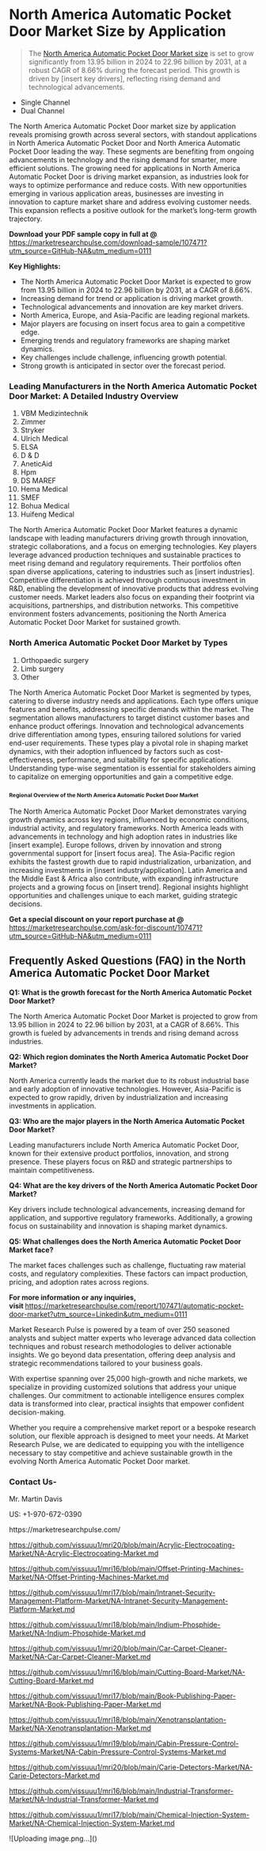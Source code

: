 <h1>North America Automatic Pocket Door Market&nbsp;Size by Application</h1><blockquote><p>The <a href="https://marketresearchpulse.com/download-sample/107471?utm_source=GitHub-NA&amp;utm_medium=0111">North America Automatic Pocket Door Market size</a> is set to grow significantly from 13.95 billion in 2024 to 22.96 billion by 2031, at a robust CAGR of 8.66% during the forecast period. This growth is driven by [insert key drivers], reflecting rising demand and technological advancements.</p></blockquote><ul><li>Single Channel<li> Dual Channel</li></ul><p>The North America Automatic Pocket Door market size by application reveals promising growth across several sectors, with standout applications in North America Automatic Pocket Door and North America Automatic Pocket Door leading the way. These segments are benefiting from ongoing advancements in technology and the rising demand for smarter, more efficient solutions. The growing need for applications in North America Automatic Pocket Door is driving market expansion, as industries look for ways to optimize performance and reduce costs. With new opportunities emerging in various application areas, businesses are investing in innovation to capture market share and address evolving customer needs. This expansion reflects a positive outlook for the market’s long-term growth trajectory.</p><p><strong>Download your PDF sample copy in full at @ </strong><a href="https://marketresearchpulse.com/download-sample/107471?utm_source=GitHub-NA&amp;utm_medium=0111">https://marketresearchpulse.com/download-sample/107471?utm_source=GitHub-NA&amp;utm_medium=0111</a></p><p><strong>Key Highlights: </strong></p><ul><li>The North America Automatic Pocket Door Market is expected to grow from 13.95 billion in 2024 to 22.96 billion by 2031, at a CAGR of 8.66%.</li><li>Increasing demand for trend or application is driving market growth.</li><li>Technological advancements and innovation are key market drivers.</li><li>North America, Europe, and Asia-Pacific are leading regional markets.</li><li>Major players are focusing on insert focus area to gain a competitive edge.</li><li>Emerging trends and regulatory frameworks are shaping market dynamics.</li><li>Key challenges include challenge, influencing growth potential.</li><li>Strong growth is anticipated in sector over the forecast period.</li></ul><h3>Leading Manufacturers in the North America Automatic Pocket Door Market: A Detailed Industry Overview</h3><ol><li>VBM Medizintechnik</li><li>Zimmer</li><li>Stryker</li><li>Ulrich Medical</li><li>ELSA</li><li>D & D</li><li>AneticAid</li><li>Hpm</li><li>DS MAREF</li><li>Hema Medical</li><li>SMEF</li><li>Bohua Medical</li><li>Huifeng Medical</li></ol><div class="flex max-w-full flex-col flex-grow"><div class="min-h-8 text-message flex w-full flex-col items-end gap-2 whitespace-normal break-words [.text-message+&amp;]:mt-5" dir="auto" data-message-author-role="assistant" data-message-id="fd8432e4-4910-450d-b182-61b7bfb0a01f" data-message-model-slug="gpt-4o"><div class="flex w-full flex-col gap-1 empty:hidden first:pt-[3px]"><div class="markdown prose w-full break-words dark:prose-invert light"><p>The North America Automatic Pocket Door Market features a dynamic landscape with leading manufacturers driving growth through innovation, strategic collaborations, and a focus on emerging technologies. Key players leverage advanced production techniques and sustainable practices to meet rising demand and regulatory requirements. Their portfolios often span diverse applications, catering to industries such as [insert industries]. Competitive differentiation is achieved through continuous investment in R&amp;D, enabling the development of innovative products that address evolving customer needs. Market leaders also focus on expanding their footprint via acquisitions, partnerships, and distribution networks. This competitive environment fosters advancements, positioning the North America Automatic Pocket Door Market for sustained growth.</p></div></div></div></div><h3>North America Automatic Pocket Door Market by Types</h3><ol><li>Orthopaedic surgery<li> Limb surgery<li> Other</li></ol><div class="flex max-w-full flex-col flex-grow"><div class="min-h-8 text-message flex w-full flex-col items-end gap-2 whitespace-normal break-words [.text-message+&amp;]:mt-5" dir="auto" data-message-author-role="assistant" data-message-id="084470be-0bb7-4664-bddf-5156b4f41249" data-message-model-slug="gpt-4o-mini"><div class="flex w-full flex-col gap-1 empty:hidden first:pt-[3px]"><div class="markdown prose w-full break-words dark:prose-invert light"><p>The North America Automatic Pocket Door Market is segmented by types, catering to diverse industry needs and applications. Each type offers unique features and benefits, addressing specific demands within the market. The segmentation allows manufacturers to target distinct customer bases and enhance product offerings. Innovation and technological advancements drive differentiation among types, ensuring tailored solutions for varied end-user requirements. These types play a pivotal role in shaping market dynamics, with their adoption influenced by factors such as cost-effectiveness, performance, and suitability for specific applications. Understanding type-wise segmentation is essential for stakeholders aiming to capitalize on emerging opportunities and gain a competitive edge.</p></div></div></div></div><h3><span style="font-size: 11px;">Regional Overview of the North America Automatic Pocket Door Market</span></h3><div class="flex max-w-full flex-col flex-grow"><div class="min-h-8 text-message flex w-full flex-col items-end gap-2 whitespace-normal break-words [.text-message+&amp;]:mt-5" dir="auto" data-message-author-role="assistant" data-message-id="e9038762-ce64-4e30-91c9-9bd413514231" data-message-model-slug="gpt-4o-mini"><div class="flex w-full flex-col gap-1 empty:hidden first:pt-[3px]"><div class="markdown prose w-full break-words dark:prose-invert light"><p>The North America Automatic Pocket Door Market demonstrates varying growth dynamics across key regions, influenced by economic conditions, industrial activity, and regulatory frameworks. North America leads with advancements in technology and high adoption rates in industries like [insert example]. Europe follows, driven by innovation and strong governmental support for [insert focus area]. The Asia-Pacific region exhibits the fastest growth due to rapid industrialization, urbanization, and increasing investments in [insert industry/application]. Latin America and the Middle East &amp; Africa also contribute, with expanding infrastructure projects and a growing focus on [insert trend]. Regional insights highlight opportunities and challenges unique to each market, guiding strategic decisions.</p></div></div></div></div><p><strong>Get a special discount on your report purchase at @ </strong><a href="https://marketresearchpulse.com/ask-for-discount/107471?utm_source=GitHub-NA&amp;utm_medium=0111">https://marketresearchpulse.com/ask-for-discount/107471?utm_source=GitHub-NA&amp;utm_medium=0111</a></p><h2>Frequently Asked Questions (FAQ) in the North America Automatic Pocket Door Market</h2><p><strong>Q1: What is the growth forecast for the North America Automatic Pocket Door Market?</strong></p><p>The North America Automatic Pocket Door Market is projected to grow from 13.95 billion in 2024 to 22.96 billion by 2031, at a CAGR of 8.66%. This growth is fueled by advancements in trends and rising demand across industries.</p><p><strong>Q2: Which region dominates the North America Automatic Pocket Door Market?</strong></p><p>North America currently leads the market due to its robust industrial base and early adoption of innovative technologies. However, Asia-Pacific is expected to grow rapidly, driven by industrialization and increasing investments in application.</p><p><strong>Q3: Who are the major players in the North America Automatic Pocket Door Market?</strong></p><p>Leading manufacturers include North America Automatic Pocket Door, known for their extensive product portfolios, innovation, and strong presence. These players focus on R&amp;D and strategic partnerships to maintain competitiveness.</p><p><strong>Q4: What are the key drivers of the North America Automatic Pocket Door Market?</strong></p><p>Key drivers include technological advancements, increasing demand for application, and supportive regulatory frameworks. Additionally, a growing focus on sustainability and innovation is shaping market dynamics.</p><p><strong>Q5: What challenges does the North America Automatic Pocket Door Market face?</strong></p><p>The market faces challenges such as challenge, fluctuating raw material costs, and regulatory complexities. These factors can impact production, pricing, and adoption rates across regions.</p><p><strong>For more information or any inquiries, visit&nbsp;</strong><a href="https://marketresearchpulse.com/report/107471/automatic-pocket-door-market?utm_source=Linkedin&utm_medium=0111">https://marketresearchpulse.com/report/107471/automatic-pocket-door-market?utm_source=Linkedin&utm_medium=0111</a></p><p>Market Research Pulse is powered by a team of over 250 seasoned analysts and subject matter experts who leverage advanced data collection techniques and robust research methodologies to deliver actionable insights. We go beyond data presentation, offering deep analysis and strategic recommendations tailored to your business goals.</p><p>With expertise spanning over 25,000 high-growth and niche markets, we specialize in providing customized solutions that address your unique challenges. Our commitment to actionable intelligence ensures complex data is transformed into clear, practical insights that empower confident decision-making.</p><p>Whether you require a comprehensive market report or a bespoke research solution, our flexible approach is designed to meet your needs. At Market Research Pulse, we are dedicated to equipping you with the intelligence necessary to stay competitive and achieve sustainable growth in the evolving North America Automatic Pocket Door market.</p><h3><strong>Contact Us-</strong></h3><p>Mr. Martin Davis</p><p>US: +1-970-672-0390</p><p>https://marketresearchpulse.com/</p><p><a href="https://github.com/vissuuu1/mri20/blob/main/Acrylic-Electrocoating-Market/NA-Acrylic-Electrocoating-Market.md">https://github.com/vissuuu1/mri20/blob/main/Acrylic-Electrocoating-Market/NA-Acrylic-Electrocoating-Market.md</a></p><p><a href="https://github.com/vissuuu1/mri16/blob/main/Offset-Printing-Machines-Market/NA-Offset-Printing-Machines-Market.md">https://github.com/vissuuu1/mri16/blob/main/Offset-Printing-Machines-Market/NA-Offset-Printing-Machines-Market.md</a></p><p><a href="https://github.com/vissuuu1/mri17/blob/main/Intranet-Security-Management-Platform-Market/NA-Intranet-Security-Management-Platform-Market.md">https://github.com/vissuuu1/mri17/blob/main/Intranet-Security-Management-Platform-Market/NA-Intranet-Security-Management-Platform-Market.md</a></p><p><a href="https://github.com/vissuuu1/mri18/blob/main/Indium-Phosphide-Market/NA-Indium-Phosphide-Market.md">https://github.com/vissuuu1/mri18/blob/main/Indium-Phosphide-Market/NA-Indium-Phosphide-Market.md</a></p><p><a href="https://github.com/vissuuu1/mri20/blob/main/Car-Carpet-Cleaner-Market/NA-Car-Carpet-Cleaner-Market.md">https://github.com/vissuuu1/mri20/blob/main/Car-Carpet-Cleaner-Market/NA-Car-Carpet-Cleaner-Market.md</a></p><p><a href="https://github.com/vissuuu1/mri16/blob/main/Cutting-Board-Market/NA-Cutting-Board-Market.md">https://github.com/vissuuu1/mri16/blob/main/Cutting-Board-Market/NA-Cutting-Board-Market.md</a></p><p><a href="https://github.com/vissuuu1/mri17/blob/main/Book-Publishing-Paper-Market/NA-Book-Publishing-Paper-Market.md">https://github.com/vissuuu1/mri17/blob/main/Book-Publishing-Paper-Market/NA-Book-Publishing-Paper-Market.md</a></p><p><a href="https://github.com/vissuuu1/mri18/blob/main/Xenotransplantation-Market/NA-Xenotransplantation-Market.md">https://github.com/vissuuu1/mri18/blob/main/Xenotransplantation-Market/NA-Xenotransplantation-Market.md</a></p><p><a href="https://github.com/vissuuu1/mri19/blob/main/Cabin-Pressure-Control-Systems-Market/NA-Cabin-Pressure-Control-Systems-Market.md">https://github.com/vissuuu1/mri19/blob/main/Cabin-Pressure-Control-Systems-Market/NA-Cabin-Pressure-Control-Systems-Market.md</a></p><p><a href="https://github.com/vissuuu1/mri20/blob/main/Carie-Detectors-Market/NA-Carie-Detectors-Market.md">https://github.com/vissuuu1/mri20/blob/main/Carie-Detectors-Market/NA-Carie-Detectors-Market.md</a></p><p><a href="https://github.com/vissuuu1/mri16/blob/main/Industrial-Transformer-Market/NA-Industrial-Transformer-Market.md">https://github.com/vissuuu1/mri16/blob/main/Industrial-Transformer-Market/NA-Industrial-Transformer-Market.md</a></p><p><a href="https://github.com/vissuuu1/mri17/blob/main/Chemical-Injection-System-Market/NA-Chemical-Injection-System-Market.md">https://github.com/vissuuu1/mri17/blob/main/Chemical-Injection-System-Market/NA-Chemical-Injection-System-Market.md</a></p>
![Uploading image.png…]()
